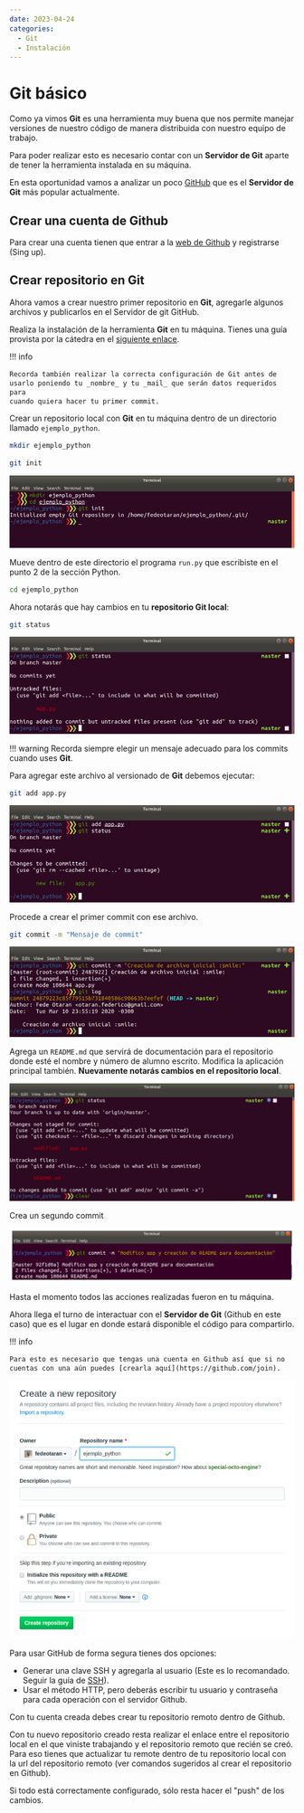 ```yaml
---
date: 2023-04-24
categories:
  - Git
  - Instalación
---
```


# Git básico

Como ya vimos **Git** es una herramienta muy buena que nos permite manejar
versiones de nuestro código de manera distribuida con nuestro equipo de
trabajo.

Para poder realizar esto es necesario contar con un **Servidor de
Git** aparte de tener la herramienta instalada en su máquina.

En esta oportunidad vamos a analizar un poco [GitHub](https://github.com/) que
es el **Servidor de Git** más popular actualmente.

<!-- more -->

## Crear una cuenta de Github

Para crear una cuenta tienen que entrar a la
[web de Github](https://github.com/) y registrarse (Sing up).

## Crear repositorio en Git

Ahora vamos a crear nuestro primer repositorio en **Git**, agregarle algunos
archivos y publicarlos en el Servidor de git GitHub.

Realiza la instalación de la herramienta **Git** en tu máquina. Tienes una guía
provista por la cátedra en el [siguiente enlace](#).

!!! info

    Recorda también realizar la correcta configuración de Git antes de
    usarlo poniendo tu _nombre_ y tu _mail_ que serán datos requeridos para
    cuando quiera hacer tu primer commit.

Crear un repositorio local con **Git** en tu máquina dentro de un directorio
llamado `ejemplo_python`.

```bash
mkdir ejemplo_python
```

```bash
git init
```

![Git Init](img/05-01_git_init.png)

Mueve dentro de este directorio el programa `run.py` que escribiste en el punto
2 de la sección Python.

```bash
cd ejemplo_python
```

Ahora notarás que hay cambios en tu **repositorio Git local**:

```bash
git status
```

![Create app](img/05-02_git_status.png)

!!! warning
Recorda siempre elegir un mensaje adecuado para los commits cuando uses **Git**.

Para agregar este archivo al versionado de **Git** debemos ejecutar:

```bash
git add app.py
```

![Git add](img/05-03_git_status.png)

Procede a crear el primer commit con ese archivo.

```bash
git commit -m "Mensaje de commit"
```

![Git commit](img/05-04_git_commit_log.png)

Agrega un `README.md` que servirá de documentación para el repositorio donde
esté el nombre y número de alumno escrito. Modifica la aplicación principal
también. **Nuevamente notarás cambios en el repositorio local**.

![Git status](img/05-05_status.png)

Crea un segundo commit

![Git Commit](img/05-06_commit.png)

Hasta el momento todos las acciones realizadas fueron en tu máquina.

Ahora llega el turno de interactuar con el **Servidor de Git** (Github en
este caso) que es el lugar en donde estará disponible el código para
compartirlo.

!!! info

    Para esto es necesario que tengas una cuenta en Github así que si no
    cuentas con una aún puedes [crearla aquí](https://github.com/join).

![Create repo](img/05-07_create_repo.png)

Para usar GitHub de forma segura tienes dos opciones:

- Generar una clave SSH y agregarla al usuario (Este es lo recomandado. Seguir
  la guía de [SSH](#)).
- Usar el método HTTP, pero deberás escribir tu usuario y contraseña para cada
  operación con el servidor Github.

Con tu cuenta creada debes crear tu repositorio remoto dentro de Github.

Con tu nuevo repositorio creado resta realizar el enlace entre el repositorio
local en el que viniste trabajando y el repositorio remoto que recién se creó.
Para eso tienes que actualizar tu remote dentro de tu repositorio local con la
url del repositorio remoto (ver comandos sugeridos al crear el repositorio en Github).

Si todo está correctamente configurado, sólo resta hacer el "push" de los cambios.
